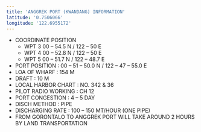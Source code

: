 ```yaml
---
title: 'ANGGREK PORT (KWANDANG) INFORMATION'
latitude: '0.7506066'
longitude: '122.6955172'
---
```


- COORDINATE POSITION
    - WPT 3 00 – 54.5 N / 122 – 50 E
    - WPT 4 00 – 52.8 N / 122 – 50 E
    - WPT 5 00 – 51.7 N / 122 – 48.7 E
- PORT POSITION : 00 – 51 – 50.0 N / 122 – 47 – 55.0 E
- LOA OF WHARF : 154 M
- DRAFT : 10 M
- LOCAL HARBOR CHART : NO. 342 & 36
- PILOT RADIO WORKING : CH 12
- PORT CONGESTION : 4 – 5 DAY
- DISCH METHOD : PIPE
- DISCHARGING RATE : 100 – 150 MT/HOUR (ONE PIPE)
- FROM GORONTALO TO ANGGREK PORT WILL TAKE AROUND 2 HOURS BY LAND TRANSPORTATION